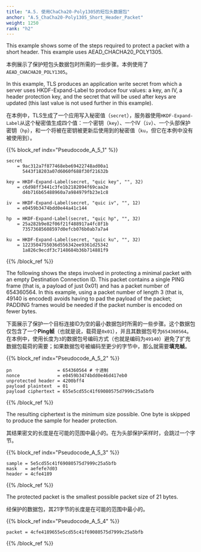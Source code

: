 ```yaml
---
title: "A.5. 使用ChaCha20-Poly1305的短包头数据包"
anchor: "A.5_ChaCha20-Poly1305_Short_Header_Packet"
weight: 1250
rank: "h2"
---
```


This example shows some of the steps required to protect a packet with a short header. This example uses AEAD_CHACHA20_POLY1305.

本例展示了保护短包头数据包时所需的一些步骤。本例使用了`AEAD_CHACHA20_POLY1305`。

In this example, TLS produces an application write secret from which a server uses HKDF-Expand-Label to produce four values: a key, an IV, a header protection key, and the secret that will be used after keys are updated (this last value is not used further in this example).

在本例中，TLS生成了一个应用写入秘密值（`secret`），服务器使用`HKDF-Expand-Label`从这个秘密值生成四个值：一个密钥（`key`）、一个IV（`iv`）、一个头部保护密钥（`hp`），和一个将被在密钥被更新后使用到的秘密值（`ku`，但它在本例中没有被使用到）。

{{% block_ref
indx="Pseudocode_A_5_1" %}}

```
secret
    = 9ac312a7f877468ebe69422748ad00a1
      5443f18203a07d6060f688f30f21632b

key = HKDF-Expand-Label(secret, "quic key", "", 32)
    = c6d98ff3441c3fe1b2182094f69caa2e
      d4b716b65488960a7a984979fb23e1c8

iv  = HKDF-Expand-Label(secret, "quic iv", "", 12)
    = e0459b3474bdd0e44a41c144

hp  = HKDF-Expand-Label(secret, "quic hp", "", 32)
    = 25a282b9e82f06f21f488917a4fc8f1b
      73573685608597d0efcb076b0ab7a7a4

ku  = HKDF-Expand-Label(secret, "quic ku", "", 32)
    = 1223504755036d556342ee9361d25342
      1a826c9ecdf3c7148684b36b714881f9
```

{{% /block_ref %}}

The following shows the steps involved in protecting a minimal packet with an empty Destination Connection ID. This packet contains a single PING frame (that is, a payload of just 0x01) and has a packet number of 654360564. In this example, using a packet number of length 3 (that is, 49140 is encoded) avoids having to pad the payload of the packet; PADDING frames would be needed if the packet number is encoded on fewer bytes.

下面展示了保护一个目标连接ID为空的最小数据包时所需的一些步骤。这个数据包仅包含了一个**Ping帧**（也就是说，载荷是`0x01`），并且其数据包号为`654360564`。在本例中，使用长度为`3`的数据包号编码方式（也就是编码为`49140`）避免了扩充数据包载荷的需要；如果数据包号被编码至更少的字节中，那么就需要**填充帧**。

{{% block_ref
indx="Pseudocode_A_5_2" %}}

```
pn                 = 654360564 # 十进制
nonce              = e0459b3474bdd0e46d417eb0
unprotected header = 4200bff4
payload plaintext  = 01
payload ciphertext = 655e5cd55c41f69080575d7999c25a5bfb
```

{{% /block_ref %}}

The resulting ciphertext is the minimum size possible. One byte is skipped to produce the sample for header protection.

其结果密文的长度是在可能的范围中最小的。在为头部保护采样时，会跳过一个字节。

{{% block_ref
indx="Pseudocode_A_5_3" %}}

```
sample = 5e5cd55c41f69080575d7999c25a5bfb
mask   = aefefe7d03
header = 4cfe4189
```

{{% /block_ref %}}

The protected packet is the smallest possible packet size of 21 bytes.

经保护的数据包，其21字节的长度是在可能的范围中最小的。

{{% block_ref
indx="Pseudocode_A_5_4" %}}

```
packet = 4cfe4189655e5cd55c41f69080575d7999c25a5bfb
```

{{% /block_ref %}}
